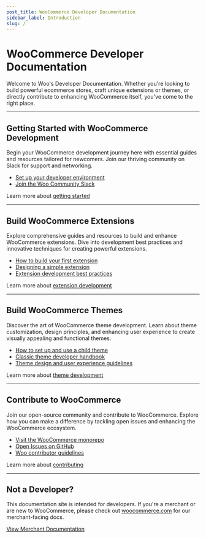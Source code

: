 ```yaml
---
post_title: WooCommerce Developer Documentation
sidebar_label: Introduction
slug: /
---
```

# WooCommerce Developer Documentation

Welcome to Woo's Developer Documentation. Whether you're looking to build powerful ecommerce stores, craft unique extensions or themes, or directly contribute to enhancing WooCommerce itself, you've come to the right place.

---

## Getting Started with WooCommerce Development

Begin your WooCommerce development journey here with essential guides and resources tailored for newcomers. Join our thriving community on Slack for support and networking.

* [Set up your developer environment](/docs/getting-started/getting-started/development-environment)
* [Join the Woo Community Slack](https://woo.com/community-slack/)

Learn more about [getting started](/docs/category/getting-started)

---

## Build WooCommerce Extensions

Explore comprehensive guides and resources to build and enhance WooCommerce extensions. Dive into development best practices and innovative techniques for creating powerful extensions.

* [How to build your first extension](/docs/getting-started/extension-development/building-your-first-extension)
* [Designing a simple extension](/docs/getting-started/extension-development/how-to-design-a-simple-extension)
* [Extension development best practices](/docs/getting-started/extension-development/extension-development-best-practices)

Learn more about [extension development](/docs/getting-started/extension-development/)

---

## Build WooCommerce Themes

Discover the art of WooCommerce theme development. Learn about theme customization, design principles, and enhancing user experience to create visually appealing and functional themes.

* [How to set up and use a child theme](/docs/theming/theme-development/set-up-a-child-theme)
* [Classic theme developer handbook](/docs/theming/theme-development/classic-theme-developer-handbook)
* [Theme design and user experience guidelines](/docs/theming/theme-development/theme-design-ux-guidelines)

Learn more about [theme development](/docs/category/theming/)

---

## Contribute to WooCommerce

Join our open-source community and contribute to WooCommerce. Explore how you can make a difference by tackling open issues and enhancing the WooCommerce ecosystem.

* [Visit the WooCommerce monorepo](https://github.com/woocommerce/woocommerce)
* [Open Issues on GitHub](https://github.com/woocommerce/woocommerce/issues)
* [Woo contributor guidelines](/docs/contributor-guides/contributing/)

Learn more about [contributing](/docs/category/contributor-guides)

---


## Not a Developer?

This documentation site is intended for developers. If you're a merchant or are new to WooCommerce, please check out [woocommerce.com](https://woocommerce.com/) for our merchant-facing docs.

[View Merchant Documentation](https://woocommerce.com/documentation/)
